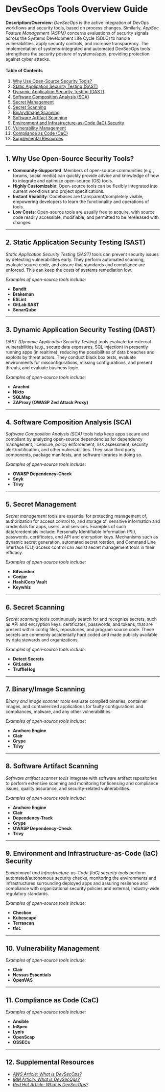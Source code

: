 # DevSecOps Tools Overview Guide

**Description/Overview:** *DevSecOps* is the active integration of DevOps workflows and security tools, based on process changes. Similarly, *AppSec Posture Management (ASPM)* concerns evaluations of security signals across the Systems Development Life Cycle (SDLC) to handle vulnerabilities, apply security controls, and increase transparency. The implementation of systems-integrated and automated DevSecOps tools strengthens the security posture of systems/apps, providing protection against cyber attacks.

#### Table of Contents

1. [Why Use Open-Source Security Tools?](#whyuse)
2. [Static Application Security Testing (SAST)](#sast)
3. [Dynamic Application Security Testing (DAST)](#dast)
4. [Software Composition Analysis (SCA)](#sca)
5. [Secret Management](#secman)
6. [Secret Scanning](#secscan)
7. [Binary/Image Scanning](#binimg)
8. [Software Artifact Scanning](#artscan)
9. [Environment and Infrastructure-as-Code (IaC) Security](#enviac)
10. [Vulnerability Management](#vulman)
11. [Compliance as Code (CaC)](#compcode)
12. [Supplemental Resources](#supplemental)

<hr />

## 1. <a name="whyuse">Why Use Open-Source Security Tools?</a>

* **Community-Supported**: Members of open-source communities (e.g., forums, social media) can quickly provide advice and knowledge of how to integrate and optimize open-source (OS) tools.
* **Highly Customizable**: Open-source tools can be flexibly integrated into current workflows and project specifications.
* **Instant Visibility**: Codebases are transparent/completely visible, empowering developers to learn the functionality and operations of tools.
* **Low Costs**: Open-source tools are usually free to acquire, with source code readily accessible, modifiable, and permitted to be rereleased with changes.

<hr />

## 2. <a name="sast">Static Application Security Testing (SAST)</a>

*Static Application Security Testing (SAST)* tools can prevent security issues by detecting vulnerabilities early. They perform automated scanning, evaluate source code, and assure that standards and compliance are enforced. This can keep the costs of systems remediation low.

*Examples of open-source tools include:*

* **Bandit**
* **Brakeman**
* **ESLint**
* **GitLab SAST**
* **SonarQube**

<hr />
  
## 3. <a name="dast">Dynamic Application Security Testing (DAST)</a>

*DAST (Dynamic Application Security Testing)* tools evaluate for external vulnerabilities (e.g., secure data exposures, SQL injection) in presently running apps (in realtime), reducing the possibilities of data breaches and exploits by threat actors. They conduct black box tests, evaluate environments for misconfigurations, missing configurations, and present threats, and evaluate business logic.

*Examples of open-source tools include:*

* **Arachni**
* **Nikto**
* **SQLMap**
* **ZAProxy (OWASP Zed Attack Proxy)**

<hr />
  
## 4. <a name="sca">Software Composition Analysis (SCA)</a>

*Software Composition Analysis (SCA)* tools help keep apps secure and compliant by analyzing open-source dependencies for dependency management, licensure, policy enforcement, risk assessment, security alert/notification, and other vulnerabilities. They scan third party components, package manifests, and software libraries in doing so.

*Examples of open-source tools include:*

* **OWASP Dependency-Check**
* **Snyk**
* **Trivy**

<hr />
  
## 5. <a name="secman">Secret Management</a>

*Secret management* tools are essential for protecting management of, authorization for access control to, and storage of, sensitive information and credentials for apps, users, and services. Examples of such data/credentials include: Personally Identifiable Information (PII), passwords, certificates, and API and encryption keys. Mechanisms such as dynamic secret generation, automated secret rotation, and Command Line Interface (CLI) access control can assist secret management tools in their efficacy.

*Examples of open-source tools include:*

* **Bitwarden**
* **Conjur**
* **HashiCorp Vault**
* **Keywhiz**

<hr />
  
## 6. <a name="secscan">Secret Scanning</a>

*Secret scanning* tools continuously search for and recognize secrets, such as API and encryption keys, certificates, passwords, and tokens, that are present within config files, repositories, and program source code. These secrets are commonly accidentally hard coded and made publicly available by data stewards and organizations.

*Examples of open-source tools include:*

* **Detect Secrets**
* **GitLeaks**
* **TruffleHog**

<hr />
  
## 7. <a name="binimg">Binary/Image Scanning</a>

*Binary and image scanner tools* evaluate compiled binaries, container images, and containerized applications for faulty configurations and compliances, malware, and any other vulnerabilities.

*Examples of open-source tools include:*

* **Anchore Engine**
* **Clair**
* **Grype**
* **Trivy**

<hr />
  
## 8. <a name="artscan">Software Artifact Scanning</a>

*Software artifact scanner tools* integrate with software artifact repositories to perform extensive scanning and monitoring for licensing and compliance issues, quality assurance, and security-related vulnerabilities.

*Examples of open-source tools include:*

* **Anchore Engine**
* **Clair**
* **Dependency-Track**
* **Grype**
* **OWASP Dependency-Check**
* **Trivy**

<hr />
  
## 9. <a name="enviac">Environment and Infrastructure-as-Code (IaC) Security</a>

*Environment and Infrastructure-as-Code (IaC) security tools* perform automated/autonomous security checks, monitoring the environments and infrastructures surrounding deployed apps and assuring resilence and compliance with organizational security policies and external, industry-wide regulatory standards.

*Examples of open-source tools include:*

* **Checkov**
* **Kubescape**
* **Terrascan**
* **tfsc**

<hr />
  
## 10. <a name="vulman">Vulnerability Management</a>

*Examples of open-source tools include:*
  
* **Clair**
* **Nessus Essentials**
* **OpenVAS**

<hr />
  
## 11. <a name="compcode">Compliance as Code (CaC)</a>
  
*Examples of open-source tools include:*

* **Ansible**
* **InSpec**
* **Lynis**
* **OpenScap**
* **OSSECs**
  
<hr />
  
## 12. <a name="supplemental">Supplemental Resources</a>

* *[AWS Article: What is DevSecOps?](https://aws.amazon.com/what-is/devsecops/)*
* *[IBM Article: What is DevSecOps?](https://www.ibm.com/think/topics/devsecops)*
* *[Red Hat Article: What is DevSecOps?](https://www.redhat.com/en/topics/devops/what-is-devsecops)*
